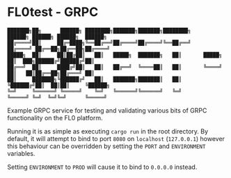 # FL0test - GRPC
``````
███████╗██╗      ██████╗ ████████╗███████╗███████╗████████╗               ██████╗ ██████╗ ██████╗  ██████╗
██╔════╝██║     ██╔═████╗╚══██╔══╝██╔════╝██╔════╝╚══██╔══╝              ██╔════╝ ██╔══██╗██╔══██╗██╔════╝
█████╗  ██║     ██║██╔██║   ██║   █████╗  ███████╗   ██║       █████╗    ██║  ███╗██████╔╝██████╔╝██║
██╔══╝  ██║     ████╔╝██║   ██║   ██╔══╝  ╚════██║   ██║       ╚════╝    ██║   ██║██╔══██╗██╔═══╝ ██║
██║     ███████╗╚██████╔╝   ██║   ███████╗███████║   ██║                 ╚██████╔╝██║  ██║██║     ╚██████╗
╚═╝     ╚══════╝ ╚═════╝    ╚═╝   ╚══════╝╚══════╝   ╚═╝                  ╚═════╝ ╚═╝  ╚═╝╚═╝      ╚═════╝

``````

Example GRPC service for testing and validating various bits of GRPC functionality on the FL0 platform.

Running it is as simple as executing `cargo run` in the root directory.
By default, it will attempt to bind to port `8080` on `localhost` (`127.0.0.1`) however this behaviour can be overridden by setting the `PORT` and `ENVIRONMENT` variables.

Setting `ENVIRONMENT` to `PROD` will cause it to bind to `0.0.0.0` instead.
